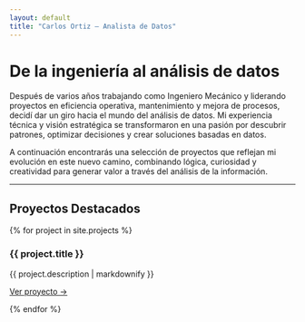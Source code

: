 ```yaml
---
layout: default
title: "Carlos Ortiz — Analista de Datos"
---
```


<div class="profile">
  <h1>De la ingeniería al análisis de datos</h1>
  <p>Después de varios años trabajando como Ingeniero Mecánico y liderando proyectos en eficiencia operativa, mantenimiento y mejora de procesos, decidí dar un giro hacia el mundo del análisis de datos.
Mi experiencia técnica y visión estratégica se transformaron en una pasión por descubrir patrones, optimizar decisiones y crear soluciones basadas en datos.</p>
  <p>A continuación encontrarás una selección de proyectos que reflejan mi evolución en este nuevo camino, combinando lógica, curiosidad y creatividad para generar valor a través del análisis de la información.</p>
</div>

<hr>

<h2>Proyectos Destacados</h2>

<div class="projects">
  {% for project in site.projects %}
    <div class="project-card">
      <h3>{{ project.title }}</h3>
      <p>{{ project.description | markdownify }}</p>
      <a href="{{ project.link }}" target="_blank">Ver proyecto →</a>
    </div>
    <p> </p>
    <p> </p>
  <p> </p>
  {% endfor %}
</div>

